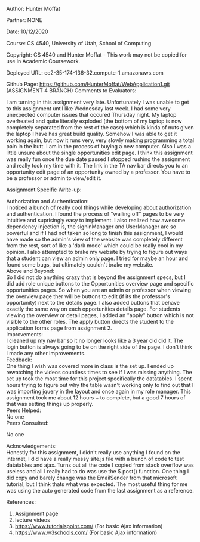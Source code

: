 Author:   Hunter Moffat<br/>

Partner:   NONE<br/>

Date:      10/12/2020<br/>

Course:    CS 4540, University of Utah, School of Computing<br/>

Copyright: CS 4540 and Hunter Moffat - This work may not be copied for use in Academic Coursework.<br/>


Deployed URL:  ec2-35-174-136-32.compute-1.amazonaws.com<br/>

Github Page:   https://github.com/HunterMoffat/WebApplication1.git (ASSIGNMENT 4 BRANCH)
Comments to Evaluators:<br/>

I am turning in this assignment very late.  Unfortunately I was unable to get to this assignment until like Wednesday last week.  I had some very unexpected computer issues that occured Thursday night. My laptop overheated and quite literally exploded (the bottom of my laptop is now completely separated from the rest of the case) which is kinda of nuts given the laptop I have has great build quality.  Somehow I was able to get it working again, but now it runs very, very slowly making programming a total pain in the butt.  I am in the process of buying a new computer.  Also I was a little unsure about the single opportunities edit page.  I think this assignment was really fun once the due date passed I stopped rushing the assignment and really took my time with it. The link in the TA nav bar directs you to an opportunity edit page of an opportunity owned by a professor.  You have to be a professor or admin to view/edit it.<br/>

Assignment Specific Write-up:<br/>

Authorization and Authentication: <br/>
I noticed a bunch of really cool things while developing about authorization and authentication.  I found the process of "walling off" pages to be very intuitive and suprisingly easy to implement.  I also realized how awesome dependency injection is, the signinManager and UserManager are so powerful and if I had not taken so long to finish this assignment, I would have made so the admin's view of the website was completely different from the rest, sort of like a 'dark mode' which could be really cool in my opinion.  I also attempted to brake my website by trying to figure out ways that a student can view an admin only page.  I tried for maybe an hour and found some bugs, but ultimately couldn't brake my website.
<br/>
Above and Beyond:<br/>
So I did not do anything crazy that is beyond the assignment specs, but I did add role unique buttons to the Opportunities overview page and specific opportunities pages.  So when you are an admin or professor when viewing the overview page ther will be buttons to edit (if its the professor's opportunity) next to the details page.  I also added buttons that behave exactly the same way on each opportunities details page.  For students viewing the overview or detail pages, I added an "apply" button which is not visible to the other roles.  The apply button directs the student to the application forms page from assignment 2.
<br/>
Improvements:<br/>
I cleaned up my nav bar so it no longer looks like a 3 year old did it.  The login button is always going to be on the right side of the page. I don't think I made any other improvements.
<br/>Feedback:<br/>
 One thing I wish was covered more in class is the set up.  I ended up rewatching the videos countless times to see if I was missing anything.  The set up took the most time for this project specifically the datatables.  I spent hours trying to figure out why the table wasn't working only to find out that I was importing jquery in the layout and once again in my role manager. This assignment took me about 12 hours + to complete, but a good 7 hours of that was setting things up properly.  <br/>
Peers Helped:
<br/>
No one
<br/>
Peers Consulted:<br/>
 
No one<br/>

Acknowledgements:<br/>
Honestly for this assignment, I didn't really use anything I found on the internet, I did have a really messy site.js file with a bunch of code to test datatables and ajax.  Turns out all the code I copied from stack overflow was useless and all I really had to do was use the $.post() function.  One thing I did copy and barely change was the EmailSender from that microsoft tutorial, but I think thats what was expected.  The most useful thing for me was using the auto generated code from the last assignment as a reference.   <br/>

   
References:<br/>

   1. Assignment page<br/>
   2. lecture videos<br/>
   3. https://www.tutorialspoint.com/ (For basic Ajax information) <br/>
   4. https://www.w3schools.com/ (For basic Ajax information) <br/>
  
